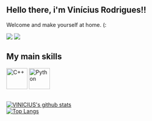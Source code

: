 

## Hello there, i'm Vinícius Rodrigues!!

Welcome and make yourself at home.  (:

<a href="https://www.instagram.com/viniciuusr/" target="_blank"><img src="https://img.shields.io/badge/-Instagram-%23E4405F?style=for-the-badge&logo=instagram&logoColor=white"></a>
<a href="https://www.linkedin.com/in/vinicius-rodrigues-b2a321157/?locale=en_US" target="_blank"><img src="https://img.shields.io/badge/-LinkedIn-%230077B5?style=for-the-badge&logo=linkedin&logoColor=white"></a> 

## My main skills
<div style="display: inline_block">
<img title="Cpp" alt="C++" src="https://img.icons8.com/fluency/512/c-plus-plus-logo.png" width="55" height="55" />
<img title="Python" alt="Python" src="https://img.icons8.com/color/48/undefined/python--v1.png" width="55" height="55" />
</div>

##
 
 [![VINICIUS's github stats](https://github-readme-stats.vercel.app/api?username=viniciusyr&show_icons=true&theme=github_dark)](https://github.com/viniciusyr)
 <br />
 [![Top Langs](https://github-readme-stats.vercel.app/api/top-langs/?username=viniciusyr&layout=compact&theme=github_dark)](https://github.com/viniciusyr/github-readme-stats)
